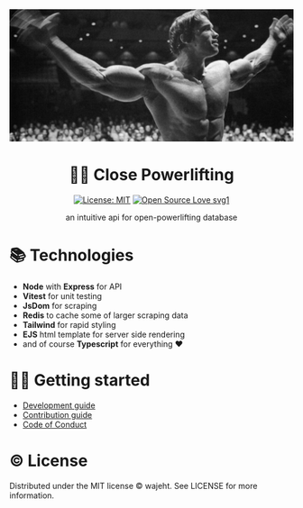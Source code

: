 <div align="center"><img src="https://raw.githubusercontent.com/wajeht/close-powerlifting/main/src/public/img/arnold.jpg"></div>

# <div align="center"> 🏋️‍♂️ Close Powerlifting </div>

<div align="center">

[![License: MIT](https://img.shields.io/badge/License-MIT-blue.svg)](https://opensource.org/licenses/ISC) [![Open Source Love svg1](https://badges.frapsoft.com/os/v1/open-source.svg?v=103)](https://github.com/allkindsofgains/gains)
</div>

<p align="center"> an intuitive api for open-powerlifting database </p>


# 📚 Technologies

- **Node** with **Express** for API
- **Vitest** for unit testing
- **JsDom** for scraping
- **Redis** to cache some of larger scraping data
- **Tailwind** for rapid styling
- **EJS** html template for server side rendering
- and of course **Typescript** for everything ❤️


# 👨‍💻 Getting started

- [Development guide](https://github.com/wajeht/close-powerlifting/blob/main/docs/getting-started.md)
- [Contribution guide](https://github.com/wajeht/close-powerlifting/blob/main/docs/contribution.md)
- [Code of Conduct](https://github.com/wajeht/close-powerlifting/blob/main/docs/code-of-conduct.md)


# © License

Distributed under the MIT license © wajeht. See LICENSE for more information.
